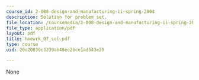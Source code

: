 ```yaml
---
course_id: 2-008-design-and-manufacturing-ii-spring-2004
description: Solution for problem set.
file_location: /coursemedia/2-008-design-and-manufacturing-ii-spring-2004/20c20839c3239ab49ec2bce1ad543e25_hmewrk_07_sol.pdf
file_type: application/pdf
layout: pdf
title: hmewrk_07_sol.pdf
type: course
uid: 20c20839c3239ab49ec2bce1ad543e25

---
```

None